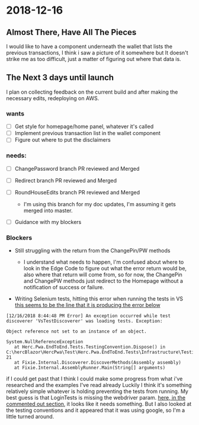 # 2018-12-16

## Almost There, Have All The Pieces
I would like to have a component underneath the wallet that lists the previous transactions, I think i saw a picture of it somewhere but It doesn't strike me as too difficult, just a matter of figuring out where that data is. 

## The Next 3 days until launch
I plan on collecting feedback on the current build and after making the necessary edits, redeploying on AWS.
### wants
-[ ] Get style for homepage/home panel, whatever it's called
-[ ] Implement previous transaction list in the wallet component
-[ ] Figure out where to put the disclaimers

### needs:
-[ ] ChangePassword branch PR reviewed and Merged
-[ ] Redirect branch PR reviewed and Merged
-[ ] RoundHouseEdits branch PR reviewed and Merged 
    *  I'm using this branch for my doc updates, I'm assuming it gets merged into master.
-[ ] Guidance with my blockers



### Blockers 
* Still struggling with the return from the ChangePin/PW methods
    *  I understand what needs to happen, I'm confused about where to look in the Edge Code to figure out what the error return would be, also where that return will come from, so for now, the ChangePin and ChangePW methods just redirect to the Homepage without a notification of success or failure. 

* Writing Selenium tests, hitting this error when running the tests in VS
[this seems to be the line that it is producing the error below](https://herculesone.visualstudio.com/Hercules/_git/HercPwa?path=%2FTest%2FHerc.Pwa.EndToEnd.Tests%2FInfrastructure%2FTestingConvention.cs&version=GBRoundHouseEdit&_a=contents&line=21&lineStyle=plain&lineEnd=22&lineStartColumn=1&lineEndColumn=1)

```
[12/16/2018 8:44:48 PM Error] An exception occurred while test discoverer 'VsTestDiscoverer' was loading tests. Exception: 

Object reference not set to an instance of an object.

System.NullReferenceException
   at Herc.Pwa.EndToEnd.Tests.TestingConvention.Dispose() in C:\hercBlazor\HercPwa\Test\Herc.Pwa.EndToEnd.Tests\Infrastructure\TestingConvention.cs:line 21
   at Fixie.Internal.Discoverer.DiscoverMethods(Assembly assembly)
   at Fixie.Internal.AssemblyRunner.Main(String[] arguments)
```

if I could get past that I think I could make some progress from what i've researched and the examples I've read already  Luckily I think it's something relatively simple whatever is holding preventing the tests from running. My best guess is that LoginTests is missing the webdriver param. [here, in the commented out section](https://herculesone.visualstudio.com/Hercules/_git/HercPwa?path=%2FTest%2FHerc.Pwa.EndToEnd.Tests%2FLoginTest.cs&version=GBStack-2018-12-3-ValidatorsAndTests&line=10&lineStyle=plain&lineEnd=11&lineStartColumn=1&lineEndColumn=1), it looks like it needs something. But I also looked at the testing conventions and it appeared that it was using google, so I'm a little turned around.
